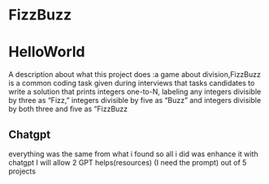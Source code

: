 # FizzBuzz
 # HelloWorld
A description about what this project does :a game about division,FizzBuzz is a common coding task given during interviews that tasks candidates to write a solution that prints integers one-to-N, labeling any integers divisible by three as “Fizz,” integers divisible by five as “Buzz” and integers divisible by both three and five as “FizzBuzz
## Chatgpt
everything was the same from what i found so all i did was enhance it with chatgpt
I will allow 2 GPT helps(resources) (I need the prompt) out of 5 projects

